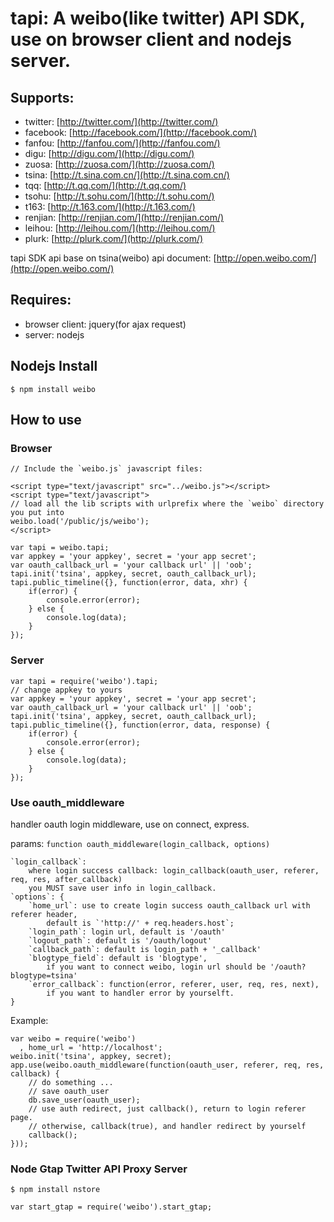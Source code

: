 # tapi: A weibo(like twitter) API SDK, use on browser client and nodejs server.

## Supports:
 * twitter: [http://twitter.com/](http://twitter.com/)
 * facebook: [http://facebook.com/](http://facebook.com/)
 * fanfou: [http://fanfou.com/](http://fanfou.com/)
 * digu: [http://digu.com/](http://digu.com/)
 * zuosa: [http://zuosa.com/](http://zuosa.com/)
 * tsina: [http://t.sina.com.cn/](http://t.sina.com.cn/)
 * tqq: [http://t.qq.com/](http://t.qq.com/)
 * tsohu: [http://t.sohu.com/](http://t.sohu.com/)
 * t163: [http://t.163.com/](http://t.163.com/)
 * renjian: [http://renjian.com/](http://renjian.com/)
 * leihou: [http://leihou.com/](http://leihou.com/)
 * plurk: [http://plurk.com/](http://plurk.com/)

tapi SDK api base on tsina(weibo) api document: [http://open.weibo.com/](http://open.weibo.com/)

## Requires:
 * browser client: jquery(for ajax request)
 * server: nodejs

## Nodejs Install
    
    $ npm install weibo

## How to use

### Browser

    // Include the `weibo.js` javascript files:
    
    <script type="text/javascript" src="../weibo.js"></script>
    <script type="text/javascript">
    // load all the lib scripts with urlprefix where the `weibo` directory you put into 
    weibo.load('/public/js/weibo');
    </script>

    var tapi = weibo.tapi;
    var appkey = 'your appkey', secret = 'your app secret';
    var oauth_callback_url = 'your callback url' || 'oob';
    tapi.init('tsina', appkey, secret, oauth_callback_url);
    tapi.public_timeline({}, function(error, data, xhr) {
        if(error) {
            console.error(error);
        } else {
            console.log(data);
        }
    });

### Server

    var tapi = require('weibo').tapi;
    // change appkey to yours
    var appkey = 'your appkey', secret = 'your app secret';
    var oauth_callback_url = 'your callback url' || 'oob';
    tapi.init('tsina', appkey, secret, oauth_callback_url);
    tapi.public_timeline({}, function(error, data, response) {
        if(error) {
            console.error(error);
        } else {
            console.log(data);
        }
    });
    
### Use oauth_middleware

handler oauth login middleware, use on connect, express.
    
params: `function oauth_middleware(login_callback, options)`
    
    `login_callback`:
        where login success callback: login_callback(oauth_user, referer, req, res, after_callback)
        you MUST save user info in login_callback.
    `options`: {
        `home_url`: use to create login success oauth_callback url with referer header, 
            default is `'http://' + req.headers.host`;
        `login_path`: login url, default is '/oauth'
        `logout_path`: default is '/oauth/logout'
        `callback_path`: default is login_path + '_callback'
        `blogtype_field`: default is 'blogtype', 
            if you want to connect weibo, login url should be '/oauth?blogtype=tsina'
        `error_callback`: function(error, referer, user, req, res, next), 
            if you want to handler error by yourselft.
    }
    
Example:
    
    var weibo = require('weibo')
      , home_url = 'http://localhost';
    weibo.init('tsina', appkey, secret);
    app.use(weibo.oauth_middleware(function(oauth_user, referer, req, res, callback) {
        // do something ...
        // save oauth_user
        db.save_user(oauth_user);
        // use auth redirect, just callback(), return to login referer page.
        // otherwise, callback(true), and handler redirect by yourself
        callback();
    }));

### Node Gtap Twitter API Proxy Server
    
    $ npm install nstore
    
    var start_gtap = require('weibo').start_gtap;

